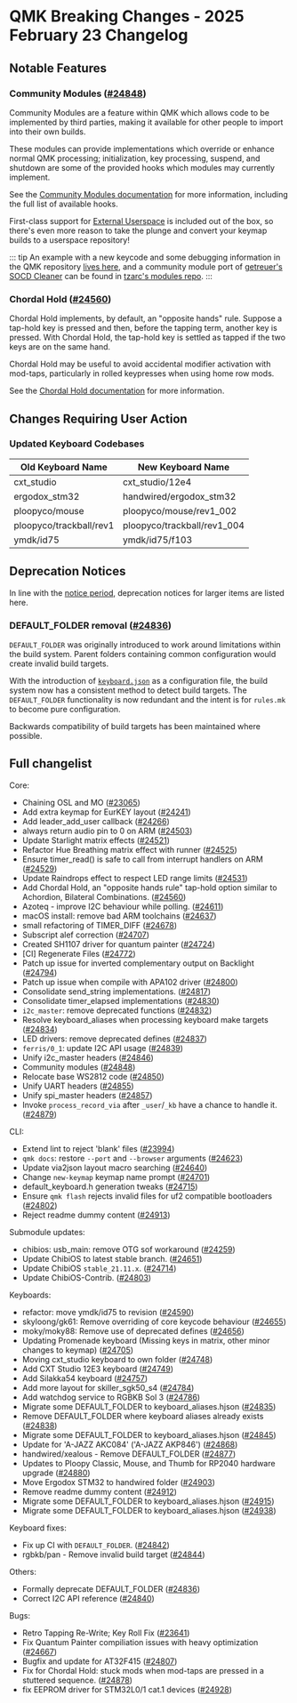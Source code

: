 # QMK Breaking Changes - 2025 February 23 Changelog

## Notable Features

### Community Modules ([#24848](https://github.com/qmk/qmk_firmware/pull/24848))

Community Modules are a feature within QMK which allows code to be implemented by third parties, making it available for other people to import into their own builds.

These modules can provide implementations which override or enhance normal QMK processing; initialization, key processing, suspend, and shutdown are some of the provided hooks which modules may currently implement.

See the [Community Modules documentation](../features/community_modules) for more information, including the full list of available hooks.

First-class support for [External Userspace](../newbs_external_userspace) is included out of the box, so there's even more reason to take the plunge and convert your keymap builds to a userspace repository!

::: tip
An example with a new keycode and some debugging information in the QMK repository [lives here](https://github.com/qmk/qmk_firmware/tree/master/modules/qmk/hello_world), and a community module port of [getreuer's SOCD Cleaner](https://getreuer.info/posts/keyboards/socd-cleaner/) can be found in [tzarc's modules repo](https://github.com/tzarc/qmk_modules).
:::

### Chordal Hold ([#24560](https://github.com/qmk/qmk_firmware/pull/24560))

Chordal Hold implements, by default, an "opposite hands" rule. Suppose a tap-hold key is pressed and then, before the tapping term, another key is pressed. With Chordal Hold, the tap-hold key is settled as tapped if the two keys are on the same hand.

Chordal Hold may be useful to avoid accidental modifier activation with mod-taps, particularly in rolled keypresses when using home row mods.

See the [Chordal Hold documentation](../tap_hold#chordal-hold) for more information.

## Changes Requiring User Action

### Updated Keyboard Codebases

| Old Keyboard Name       | New Keyboard Name           |
|-------------------------|-----------------------------|
| cxt_studio              | cxt_studio/12e4             |
| ergodox_stm32           | handwired/ergodox_stm32     |
| ploopyco/mouse          | ploopyco/mouse/rev1_002     |
| ploopyco/trackball/rev1 | ploopyco/trackball/rev1_004 |
| ymdk/id75               | ymdk/id75/f103              |

## Deprecation Notices

In line with the [notice period](../support_deprecation_policy#how-much-advance-notice-will-be-given), deprecation notices for larger items are listed here.

### DEFAULT_FOLDER removal ([#24836](https://github.com/qmk/qmk_firmware/pull/24836))

`DEFAULT_FOLDER` was originally introduced to work around limitations within the build system.
Parent folders containing common configuration would create invalid build targets.

With the introduction of [`keyboard.json`](./20240526#keyboard-json) as a configuration file, the build system now has a consistent method to detect build targets.
The `DEFAULT_FOLDER` functionality is now redundant and the intent is for `rules.mk` to become pure configuration.

Backwards compatibility of build targets has been maintained where possible.

## Full changelist

Core:
* Chaining OSL and MO ([#23065](https://github.com/qmk/qmk_firmware/pull/23065))
* Add extra keymap for EurKEY layout ([#24241](https://github.com/qmk/qmk_firmware/pull/24241))
* Add leader_add_user callback ([#24266](https://github.com/qmk/qmk_firmware/pull/24266))
* always return audio pin to 0 on ARM ([#24503](https://github.com/qmk/qmk_firmware/pull/24503))
* Update Starlight matrix effects ([#24521](https://github.com/qmk/qmk_firmware/pull/24521))
* Refactor Hue Breathing matrix effect with runner ([#24525](https://github.com/qmk/qmk_firmware/pull/24525))
* Ensure timer_read() is safe to call from interrupt handlers on ARM ([#24529](https://github.com/qmk/qmk_firmware/pull/24529))
* Update Raindrops effect to respect LED range limits ([#24531](https://github.com/qmk/qmk_firmware/pull/24531))
* Add Chordal Hold, an "opposite hands rule" tap-hold option similar to Achordion, Bilateral Combinations. ([#24560](https://github.com/qmk/qmk_firmware/pull/24560))
* Azoteq - improve I2C behaviour while polling. ([#24611](https://github.com/qmk/qmk_firmware/pull/24611))
* macOS install: remove bad ARM toolchains ([#24637](https://github.com/qmk/qmk_firmware/pull/24637))
* small refactoring of TIMER_DIFF ([#24678](https://github.com/qmk/qmk_firmware/pull/24678))
* Subscript alef correction ([#24707](https://github.com/qmk/qmk_firmware/pull/24707))
* Created SH1107 driver for quantum painter ([#24724](https://github.com/qmk/qmk_firmware/pull/24724))
* [CI] Regenerate Files ([#24772](https://github.com/qmk/qmk_firmware/pull/24772))
* Patch up issue for inverted complementary output on Backlight ([#24794](https://github.com/qmk/qmk_firmware/pull/24794))
* Patch up issue when compile with APA102 driver ([#24800](https://github.com/qmk/qmk_firmware/pull/24800))
* Consolidate send_string implementations. ([#24817](https://github.com/qmk/qmk_firmware/pull/24817))
* Consolidate timer_elapsed implementations ([#24830](https://github.com/qmk/qmk_firmware/pull/24830))
* `i2c_master`: remove deprecated functions ([#24832](https://github.com/qmk/qmk_firmware/pull/24832))
* Resolve keyboard_aliases when processing keyboard make targets ([#24834](https://github.com/qmk/qmk_firmware/pull/24834))
* LED drivers: remove deprecated defines ([#24837](https://github.com/qmk/qmk_firmware/pull/24837))
* `ferris/0_1`: update I2C API usage ([#24839](https://github.com/qmk/qmk_firmware/pull/24839))
* Unify i2c_master headers ([#24846](https://github.com/qmk/qmk_firmware/pull/24846))
* Community modules ([#24848](https://github.com/qmk/qmk_firmware/pull/24848))
* Relocate base WS2812 code ([#24850](https://github.com/qmk/qmk_firmware/pull/24850))
* Unify UART headers ([#24855](https://github.com/qmk/qmk_firmware/pull/24855))
* Unify spi_master headers ([#24857](https://github.com/qmk/qmk_firmware/pull/24857))
* Invoke `process_record_via` after `_user`/`_kb` have a chance to handle it. ([#24879](https://github.com/qmk/qmk_firmware/pull/24879))

CLI:
* Extend lint to reject 'blank' files ([#23994](https://github.com/qmk/qmk_firmware/pull/23994))
* `qmk docs`: restore `--port` and `--browser` arguments ([#24623](https://github.com/qmk/qmk_firmware/pull/24623))
* Update via2json layout macro searching ([#24640](https://github.com/qmk/qmk_firmware/pull/24640))
* Change `new-keymap` keymap name prompt ([#24701](https://github.com/qmk/qmk_firmware/pull/24701))
* default_keyboard.h generation tweaks ([#24715](https://github.com/qmk/qmk_firmware/pull/24715))
* Ensure `qmk flash` rejects invalid files for uf2 compatible bootloaders ([#24802](https://github.com/qmk/qmk_firmware/pull/24802))
* Reject readme dummy content ([#24913](https://github.com/qmk/qmk_firmware/pull/24913))

Submodule updates:
* chibios: usb_main: remove OTG sof workaround ([#24259](https://github.com/qmk/qmk_firmware/pull/24259))
* Update ChibiOS to latest stable branch. ([#24651](https://github.com/qmk/qmk_firmware/pull/24651))
* Update ChibiOS `stable_21.11.x`. ([#24714](https://github.com/qmk/qmk_firmware/pull/24714))
* Update ChibiOS-Contrib. ([#24803](https://github.com/qmk/qmk_firmware/pull/24803))

Keyboards:
* refactor: move ymdk/id75 to revision ([#24590](https://github.com/qmk/qmk_firmware/pull/24590))
* skyloong/gk61: Remove overriding of core keycode behaviour ([#24655](https://github.com/qmk/qmk_firmware/pull/24655))
* moky/moky88: Remove use of deprecated defines ([#24656](https://github.com/qmk/qmk_firmware/pull/24656))
* Updating Promenade keyboard (Missing keys in matrix, other minor changes to keymap) ([#24705](https://github.com/qmk/qmk_firmware/pull/24705))
* Moving cxt_studio keyboard to own folder ([#24748](https://github.com/qmk/qmk_firmware/pull/24748))
* Add CXT Studio 12E3 keyboard ([#24749](https://github.com/qmk/qmk_firmware/pull/24749))
* Add Silakka54 keyboard ([#24757](https://github.com/qmk/qmk_firmware/pull/24757))
* Add more layout for skiller_sgk50_s4 ([#24784](https://github.com/qmk/qmk_firmware/pull/24784))
* Add watchdog service to RGBKB Sol 3 ([#24786](https://github.com/qmk/qmk_firmware/pull/24786))
* Migrate some DEFAULT_FOLDER to keyboard_aliases.hjson ([#24835](https://github.com/qmk/qmk_firmware/pull/24835))
* Remove DEFAULT_FOLDER where keyboard aliases already exists ([#24838](https://github.com/qmk/qmk_firmware/pull/24838))
* Migrate some DEFAULT_FOLDER to keyboard_aliases.hjson ([#24845](https://github.com/qmk/qmk_firmware/pull/24845))
* Update for 'A-JAZZ AKC084' ('A-JAZZ AKP846') ([#24868](https://github.com/qmk/qmk_firmware/pull/24868))
* handwired/xealous - Remove DEFAULT_FOLDER ([#24877](https://github.com/qmk/qmk_firmware/pull/24877))
* Updates to Ploopy Classic, Mouse, and Thumb for RP2040 hardware upgrade ([#24880](https://github.com/qmk/qmk_firmware/pull/24880))
* Move Ergodox STM32 to handwired folder ([#24903](https://github.com/qmk/qmk_firmware/pull/24903))
* Remove readme dummy content ([#24912](https://github.com/qmk/qmk_firmware/pull/24912))
* Migrate some DEFAULT_FOLDER to keyboard_aliases.hjson ([#24915](https://github.com/qmk/qmk_firmware/pull/24915))
* Migrate some DEFAULT_FOLDER to keyboard_aliases.hjson ([#24938](https://github.com/qmk/qmk_firmware/pull/24938))

Keyboard fixes:
* Fix up CI with `DEFAULT_FOLDER`. ([#24842](https://github.com/qmk/qmk_firmware/pull/24842))
* rgbkb/pan - Remove invalid build target ([#24844](https://github.com/qmk/qmk_firmware/pull/24844))

Others:
* Formally deprecate DEFAULT_FOLDER ([#24836](https://github.com/qmk/qmk_firmware/pull/24836))
* Correct I2C API reference ([#24840](https://github.com/qmk/qmk_firmware/pull/24840))

Bugs:
* Retro Tapping Re-Write; Key Roll Fix ([#23641](https://github.com/qmk/qmk_firmware/pull/23641))
* Fix Quantum Painter compiliation issues with heavy optimization ([#24667](https://github.com/qmk/qmk_firmware/pull/24667))
* Bugfix and update for AT32F415 ([#24807](https://github.com/qmk/qmk_firmware/pull/24807))
* Fix for Chordal Hold: stuck mods when mod-taps are pressed in a stuttered sequence. ([#24878](https://github.com/qmk/qmk_firmware/pull/24878))
* fix EEPROM driver for STM32L0/1 cat.1 devices ([#24928](https://github.com/qmk/qmk_firmware/pull/24928))
